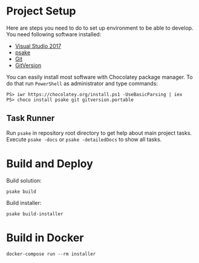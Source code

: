 Project Setup
=============

Here are steps you need to do to set up environment to be able to develop. You need following software installed:

- [Visual Studio 2017](https://www.visualstudio.com/downloads/)
- [psake](https://github.com/psake/psake)
- [Git](https://git-scm.com/)
- [GitVersion](https://gitversion.readthedocs.io/)

You can easily install most software with Chocolatey package manager. To do that run `PowerShell` as administrator and type commands:

```
PS> iwr https://chocolatey.org/install.ps1 -UseBasicParsing | iex
PS> choco install psake git gitversion.portable
```

Task Runner
-----------

Run `psake` in repository root directory to get help about main project tasks. Execute `psake -docs` or `psake -detailedDocs` to show all tasks.

Build and Deploy
================

Build solution:

```
psake build
```

Build installer:
```
psake build-installer
```

Build in Docker
===============

```
docker-compose run --rm installer
```
